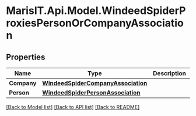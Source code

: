 
# MarisIT.Api.Model.WindeedSpiderProxiesPersonOrCompanyAssociation

## Properties

Name | Type | Description | Notes
------------ | ------------- | ------------- | -------------
**Company** | [**WindeedSpiderCompanyAssociation**](WindeedSpiderCompanyAssociation.md) |  | [optional] 
**Person** | [**WindeedSpiderPersonAssociation**](WindeedSpiderPersonAssociation.md) |  | [optional] 

[[Back to Model list]](../README.md#documentation-for-models)
[[Back to API list]](../README.md#documentation-for-api-endpoints)
[[Back to README]](../README.md)

